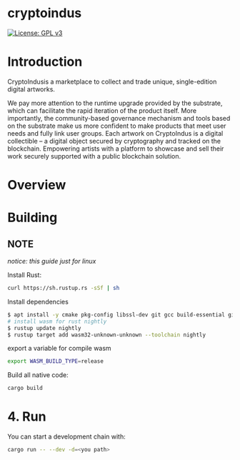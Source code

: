# cryptoindus

[![License: GPL v3](https://img.shields.io/badge/License-GPLv3-blue.svg)](./LICENSE)

# Introduction

CryptoIndusis a marketplace to collect and trade unique, single-edition digital artworks.

We pay more attention to the runtime upgrade provided by the substrate, which can facilitate the rapid iteration of the product itself. More importantly, the community-based governance mechanism and tools based on the substrate make us more confident to make products that meet user needs and fully link user groups.
Each artwork on CryptoIndus is a digital collectible – a digital object secured by cryptography and tracked on the blockchain. Empowering artists with a platform to showcase and sell their work securely supported with a public blockchain solution.

# Overview

# Building

## NOTE

_notice: this guide just for linux_

Install Rust:

```bash
curl https://sh.rustup.rs -sSf | sh
```

Install dependencies

```bash
$ apt install -y cmake pkg-config libssl-dev git gcc build-essential git clang libclang-dev
# install wasm for rust nightly
$ rustup update nightly
$ rustup target add wasm32-unknown-unknown --toolchain nightly
```

export a variable for compile wasm

```bash
export WASM_BUILD_TYPE=release
```

Build all native code:

```bash
cargo build
```

# 4. Run

You can start a development chain with:

```bash
cargo run -- --dev -d=<you path>
```
